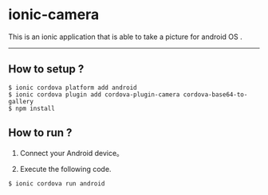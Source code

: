 # ionic-camera
This is an ionic application that is able to take a picture for android OS .

---

## How to setup ?

```:bash
$ ionic cordova platform add android
$ ionic cordova plugin add cordova-plugin-camera cordova-base64-to-gallery
$ npm install
```


## How to run ?

1. Connect your Android device。

2. Execute the following code.

```:bash
$ ionic cordova run android
```
